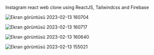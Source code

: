 Instagram react web clone using ReactJS, Tailwindcss and Firebase

![Ekran görüntüsü 2023-02-13 160704](https://user-images.githubusercontent.com/109044557/218466613-501c3ad8-a39c-4ecc-a2bc-70237b0ff345.png)

![Ekran görüntüsü 2023-02-13 160717](https://user-images.githubusercontent.com/109044557/218466627-4273af06-9c79-4d8e-b83b-be0128fe2ad4.png)

![Ekran görüntüsü 2023-02-13 160640](https://user-images.githubusercontent.com/109044557/218466643-098aaef9-9a5d-423f-a64f-6ee277193efb.png)

![Ekran görüntüsü 2023-02-13 155021](https://user-images.githubusercontent.com/109044557/218466646-d45009c8-a503-41d2-94f6-9601e593743c.png)
